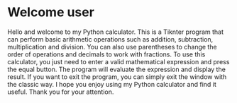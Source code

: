 # Welcome user


Hello and welcome to my Python calculator.
This is a Tiknter  program that can perform basic arithmetic operations such as addition, subtraction, multiplication and division.
You can also use parentheses to change the order of operations and decimals to work with fractions.
To use this calculator, you just need to enter a valid mathematical expression and press the equal button.
The program will evaluate the expression and display the result.
If you want to exit the program, you can simply exit the window with the classic way.
I hope you enjoy using my Python calculator and find it useful. Thank you for your attention.
